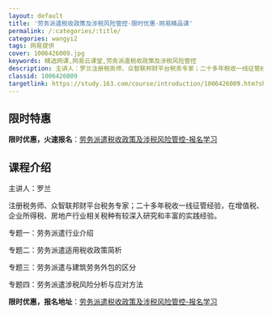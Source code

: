 ```yaml
---
layout: default
title: '劳务派遣税收政策及涉税风险管控-限时优惠-网易精品课'
permalink: /:categories/:title/
categories: wangyi2
tags: 网易提供
cover: 1006426009.jpg
keywords: 精选网课,网易云课堂,劳务派遣税收政策及涉税风险管控
description: 主讲人：罗兰注册税务师、众智联邦财平台税务专家；二十多年税收一线征管经验，在增值税、企业所得税、房地产行业相关税种有较深
classid: 1006426009
targetlink: https://study.163.com/course/introduction/1006426009.htm?share=1&shareId=1025206652&utm_campaign=share&utm_medium=iphoneShare&utm_source=&utm_u=1025206652
---
```


## 限时特惠

**限时优惠，火速报名**：[劳务派遣税收政策及涉税风险管控-报名学习](https://study.163.com/course/introduction/1006426009.htm?share=1&shareId=1025206652&utm_campaign=share&utm_medium=iphoneShare&utm_source=&utm_u=1025206652)

## 课程介绍

主讲人：罗兰

注册税务师、众智联邦财平台税务专家；二十多年税收一线征管经验，在增值税、企业所得税、房地产行业相关税种有较深入研究和丰富的实践经验。

专题一：劳务派遣行业介绍

专题二：劳务派遣适用税收政策简析

专题三：劳务派遣与建筑劳务外包的区分

专题四：劳务派遣涉税风险分析与应对方法

**限时优惠，报名地址**：[劳务派遣税收政策及涉税风险管控-报名学习](https://study.163.com/course/introduction/1006426009.htm?share=1&shareId=1025206652&utm_campaign=share&utm_medium=iphoneShare&utm_source=&utm_u=1025206652)

